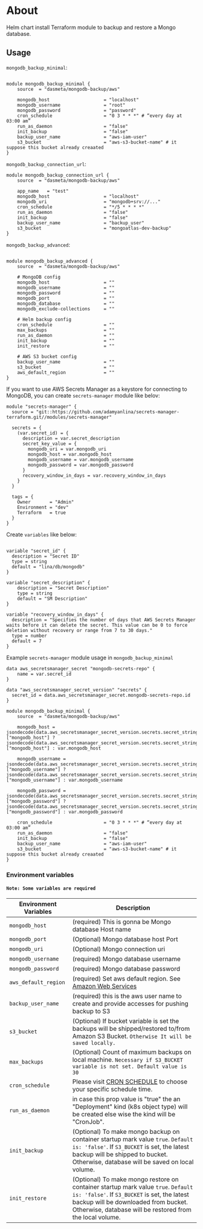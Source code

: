 # About
Helm chart install Terraform module to backup and restore a Mongo database.

## Usage

`mongodb_backup_minimal`:


```hcl

module mongodb_backup_minimal {
    source  = "dasmeta/mongodb-backup/aws"

    mongodb_host                    = "localhost"
    mongodb_username                = "root"
    mongodb_password                = "password"
    cron_schedule                   = "0 3 * * *" # “every day at 03:00 am”
    run_as_daemon                   = "false"
    init_backup                     = "false"
    backup_user_name                = "aws-iam-user"
    s3_bucket                       = "aws-s3-bucket-name" # it suppose this bucket already creaated
}

```

`mongodb_backup_connection_url`:

```hcl
module mongodb_backup_connection_url {
    source  = "dasmeta/mongodb-backup/aws"

    app_name   = "test"
    mongodb_host                    = "localhost"
    mongodb_uri                     = "mongodb+srv://..."
    cron_schedule                   = "*/5 * * * *" 
    run_as_daemon                   = "false"
    init_backup                     = "false"
    backup_user_name                = "backup_user"
    s3_bucket                       = "mongoatlas-dev-backup" 
}
```

`mongodb_backup_advanced`:


```hcl

module mongodb_backup_advanced {
    source  = "dasmeta/mongodb-backup/aws"

    # MongoDB config
    mongodb_host                    = ""
    mongodb_username                = ""
    mongodb_password                = ""
    mongodb_port                    = ""
    mongodb_database                = ""
    mongodb_exclude-collections     = ""

    # Helm backup config
    cron_schedule                   = ""
    max_backups                     = ""
    run_as_daemon                   = ""
    init_backup                     = ""
    init_restore                    = ""

    # AWS S3 bucket config
    backup_user_name                = ""
    s3_bucket                       = ""
    aws_default_region              = ""
}

```

If you want to use AWS Secrets Manager as a keystore for connecting to MongoDB, you can create `secrets-manager` module like belov:


```hcl
module "secrets-manager" {
  source = "git::https://github.com/adamyanlina/secrets-manager-terraform.git//modules/secrets-manager"

  secrets = {
    (var.secret_id) = {
      description = var.secret_description
      secret_key_value = {
        mongodb_uri = var.mongodb_uri
        mongodb_host = var.mongodb_host
        mongodb_username = var.mongodb_username
        mongodb_password = var.mongodb_password
      }
      recovery_window_in_days = var.recovery_window_in_days
    }
  }

  tags = {
    Owner       = "Admin"
    Environment = "dev"
    Terraform   = true
  }
}

```
Create `variables` like below:

```hcl

variable "secret_id" {
  description = "Secret ID"
  type = string
  default = "lina/db/mongodb"
}

variable "secret_description" {
    description = "Secret Description"
    type = string
    default = "SM Description"
}

variable "recovery_window_in_days" {
  description = "Specifies the number of days that AWS Secrets Manager waits before it can delete the secret. This value can be 0 to force deletion without recovery or range from 7 to 30 days."
  type = number
  default = 7
}

```

Example `secrets-manager` module usage in `mongodb_backup_minimal`

```hcl
data aws_secretsmanager_secret "mongodb-secrets-repo" {
    name = var.secret_id
}

data "aws_secretsmanager_secret_version" "secrets" {
  secret_id = data.aws_secretsmanager_secret.mongodb-secrets-repo.id
}

module mongodb_backup_minimal {
    source  = "dasmeta/mongodb-backup/aws"

    mongodb_host = jsondecode(data.aws_secretsmanager_secret_version.secrets.secret_string)["mongodb_host"] ? jsondecode(data.aws_secretsmanager_secret_version.secrets.secret_string)["mongodb_host"] : var.mongodb_host

    mongodb_username = jsondecode(data.aws_secretsmanager_secret_version.secrets.secret_string)["mongodb_username"] ? jsondecode(data.aws_secretsmanager_secret_version.secrets.secret_string)["mongodb_username"] : var.mongodb_username

    mongodb_password = jsondecode(data.aws_secretsmanager_secret_version.secrets.secret_string)["mongodb_password"] ? jsondecode(data.aws_secretsmanager_secret_version.secrets.secret_string)["mongodb_password"] : var.mongodb_password
    
    cron_schedule                   = "0 3 * * *" # “every day at 03:00 am”
    run_as_daemon                   = "false"
    init_backup                     = "false"
    backup_user_name                = "aws-iam-user"
    s3_bucket                       = "aws-s3-bucket-name" # it suppose this bucket already creaated
}

```

### Environment variables

#### `Note: Some variables are required` 
| Environment Variables | Description |
| ------ | ------ |
|`mongodb_host`|(required) This is gonna be Mongo database Host name|
|`mongodb_port`|(Optional) Mongo database host Port|
|`mongodb_uri`|(Optional) Mongo connection uri|
|`mongodb_username`|(required) Mongo database username|
|`mongodb_password`|(required) Mongo database password|
|`aws_default_region`|(required) Set aws default region. See [Amazon Web Services](https://console.aws.amazon.com/)|
|`backup_user_name`|(required) this is the aws user name to create and provide accesses for pushing backup to S3|
|`s3_bucket`|(Optional) If bucket variable is set the backups will be shipped/restored to/from Amazon S3 Bucket. `Otherwise It will be saved locally.`|
|`max_backups`| (Optional) Count of maximum backups on local machine. `Necessary if S3_BUCKET variable is not set. Default value is 30`|
|`cron_schedule`| Please visit [CRON SCHEDULE](https://crontab.guru/) to choose your specific schedule time.|
|`run_as_daemon`| in case this prop value is "true" the an "Deployment" kind (k8s  object type) will be created else wise the kind will be "CronJob".|
|`init_backup`|(Optional) To make mongo backup on container startup mark value `true`. `Default is: 'false'`. If `S3_BUCKET` is set, the latest backup will be shipped to bucket. Otherwise, database will be saved on local volume.|
|`init_restore`|(Optional) To make mongo restore on container startup mark value `true`. `Default is: 'false'`. If `S3_BUCKET` is set, the latest backup will be downloaded from bucket. Otherwise, database will be restored from the local volume.|
